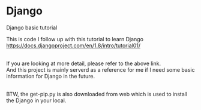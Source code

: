 # Django
Django basic tutorial

This is code I follow up with this tutorial to learn Django </br>
https://docs.djangoproject.com/en/1.8/intro/tutorial01/</br></br>

If you are looking at more detail, please refer to the above link.</br> 
And this project is mainly serverd as a reference for me if I need some basic information for Django in the future.</br></br>

BTW, the get-pip.py is also downloaded from web which is used to install the Django in your local.</br>
